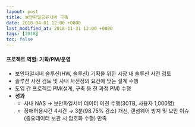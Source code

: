 ```yaml
---
layout: post
title: 보안파일공유서버 구축
date: 2018-04-01 12:00 +0800
last_modified_at: 2018-11-31 12:00 +0800
tags: [2018]
toc: false
---
```


#### 프로젝트 역할: 기획/PM/운영

- 보안파일서버 솔루션(HW, 솔루션) 기획을 위한 시장 내 솔루션 사전 검토
- 솔루션 사전 검토 및 사내 사전정의 요건에 맞는 설계 수행
- 도입 간 프로젝트 PM(설계, 구축 등 전 과정 PM) 수행
- **성과**
    + 사내 NAS → 보안파일서버 데이터 이전 수행(30TB, 사용자 1,000명)
    + 장애허용시간 4시간 → 3분(98.75% 감소) 개선, 랜섬웨어 방지 및 보안 이슈<br>(중요데이터 보관 시 암호화 수행) 만족

